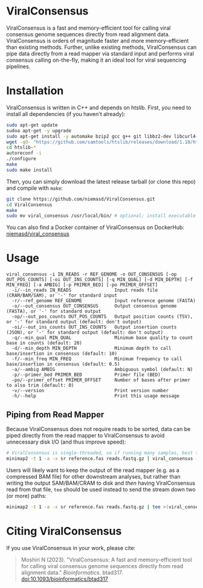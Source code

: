 # ViralConsensus
ViralConsensus is a fast and memory-efficient tool for calling viral consensus genome sequences directly from read alignment data. ViralConsensus is orders of magnitude faster and more memory-efficient than existing methods. Further, unlike existing methods, ViralConsensus can pipe data directly from a read mapper via standard input and performs viral consensus calling on-the-fly, making it an ideal tool for viral sequencing pipelines.

# Installation
ViralConsensus is written in C++ and depends on htslib. First, you need to install all dependencies (if you haven't already):

```bash
sudo apt-get update
sudoa apt-get -y upgrade
sudo apt-get install -y automake bzip2 gcc g++ git libbz2-dev libcurl4-openssl-dev liblzma-dev make wget zlib1g-dev
wget -qO- "https://github.com/samtools/htslib/releases/download/1.18/htslib-1.18.tar.bz2" | tar -xj
cd htslib-*
autoreconf -i
./configure
make
sudo make install
```

Then, you can simply download the latest release tarball (or clone this repo) and compile with `make`:

```bash
git clone https://github.com/niemasd/ViralConsensus.git
cd ViralConsensus
make
sudo mv viral_consensus /usr/local/bin/ # optional; install executable globally
```

You can also find a Docker container of ViralConsensus on DockerHub: [niemasd/viral_consensus](https://hub.docker.com/r/niemasd/viral_consensus)

# Usage
```
viral_consensus -i IN_READS -r REF_GENOME -o OUT_CONSENSUS [-op OUT_POS_COUNTS] [-oi OUT_INS_COUNTS] [-q MIN_QUAL] [-d MIN_DEPTH] [-f MIN_FREQ] [-a AMBIG] [-p PRIMER_BED] [-po PRIMER_OFFSET]
  -i/--in_reads IN_READS                Input reads file (CRAM/BAM/SAM), or '-' for standard input
  -r/--ref_genome REF_GENOME            Input reference genome (FASTA)
  -o/--out_consensus OUT_CONSENSUS      Output consensus genome (FASTA), or '-' for standard output
  -op/--out_pos_counts OUT_POS_COUNTS   Output position counts (TSV), or '-' for standard output (default: don't output)
  -oi/--out_ins_counts OUT_INS_COUNTS   Output insertion counts (JSON), or '-' for standard output (default: don't output)
  -q/--min_qual MIN_QUAL                Minimum base quality to count base in counts (default: 20)
  -d/--min_depth MIN_DEPTH              Minimum depth to call base/insertion in consensus (default: 10)
  -f/--min_freq MIN_FREQ                Minimum frequency to call base/insertion in consensus (default: 0.5)
  -a/--ambig AMBIG                      Ambiguous symbol (default: N)
  -p/--primer_bed PRIMER_BED            Primer file (BED)
  -po/--primer_offset PRIMER_OFFSET     Number of bases after primer to also trim (default: 0)
  -v/--version                          Print version number
  -h/--help                             Print this usage message
```

## Piping from Read Mapper
Because ViralConsensus does not require reads to be sorted, data can be piped directly from the read mapper to ViralConsensus to avoid unnecessary disk I/O (and thus improve speed):

```bash
# ViralConsensus is single-threaded, so if running many samples, best to run mapper single-threaded as well and parallelize across samples
minimap2 -t 1 -a -x sr reference.fas reads.fastq.gz | viral_consensus -i - -r reference.fas -o consensus.fas
```

Users will likely want to keep the output of the read mapper (e.g. as a compressed BAM file) for other downstream analyses, but rather than writing the output SAM/BAM/CRAM to disk and *then* having ViralConsensus read from that file, `tee` should be used instead to send the stream down two (or more) paths:

```bash
minimap2 -t 1 -a -x sr reference.fas reads.fastq.gz | tee >(viral_consensus -i - -r reference.fas -o consensus.fas) | samtools view -b -@ 1 > reads.bam
```

# Citing ViralConsensus
If you use ViralConsensus in your work, please cite:

> Moshiri N (2023). "ViralConsensus: A fast and memory-efficient tool for calling viral consensus genome sequences directly from read alignment data." *Bioinformatics*. btad317. [doi:10.1093/bioinformatics/btad317](https://doi.org/10.1093/bioinformatics/btad317)
